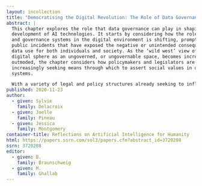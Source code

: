 ```yaml
---
layout: incollection
title: "Democratising the Digital Revolution: The Role of Data Governance"
abstract: |
  This chapter explores the role that data governance can play in shaping the
  development of AI technologies. It starts by considering how the role of law
  and governance systems in the digital environment is shifting, prompted by
  public incidents that have exposed the negative or unintended consequences of
  data use for both individuals and society. As the ‘wild west’ view of the
  digital sphere as an ungoverned, or ungovernable space, becomes increasingly
  outmoded, the chapter considers how policymakers and legislators are
  increasingly seeking means through which to assert social values in digital
  systems.

  With a variety of legal and policy structures already seeking to influence patterns of data use and technology development, this chapter then briefly reviews recent legislative and policy activities, noting that – despite recent efforts – gaps in the policy landscape remain. Finding that new forms of bottom-up data sharing arrangement are needed to enhance democratic governance of data use, the chapter concludes by exploring the role of data trusts as a vehicle for leveraging the power associated with data aggregation.
published: 2020-11-23
author:
  - given: Sylvie
    family: Delacroix
  - given: Joelle
    family: Pineau
  - given: Jessica
    family: Montgomery
container-title: Reflections on Artificial Intelligence for Humanity
html: https://papers.ssrn.com/sol3/papers.cfm?abstract_id=3720208
ssrn: 3720208
editor:
  - given: B.
    family: Braunschweig
  - given: M.
    family: Ghallab
---
```

